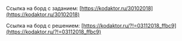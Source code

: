 Ссылка на борд с заданием: [https://kodaktor.ru/30102018](https://kodaktor.ru/30102018)

Ссылка на борд с решением: [https://kodaktor.ru/?!=03112018_ffbc9](https://kodaktor.ru/?!=03112018_ffbc9)
